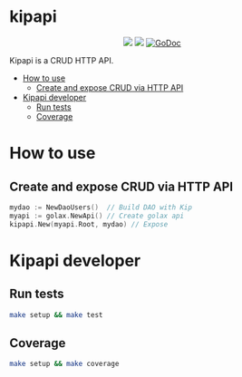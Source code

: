 # kipapi

<p align="center">
<a href="https://travis-ci.org/fulldump/kipapi"><img src="https://travis-ci.org/fulldump/kipapi.svg?branch=master"></a>
<a href="https://goreportcard.com/report/fulldump/kipapi"><img src="http://goreportcard.com/badge/fulldump/kipapi"></a>
<a href="https://godoc.org/github.com/fulldump/kipapi"><img src="https://godoc.org/github.com/fulldump/kipapi?status.svg" alt="GoDoc"></a>
</p>

Kipapi is a CRUD HTTP API.


<!-- MarkdownTOC autolink=true bracket=round depth=4 -->

- [How to use](#how-to-use)
	- [Create and expose CRUD via HTTP API](#create-and-expose-crud-via-http-api)
- [Kipapi developer](#kipapi-developer)
	- [Run tests](#run-tests)
	- [Coverage](#coverage)

<!-- /MarkdownTOC -->


# How to use

## Create and expose CRUD via HTTP API

```go
mydao := NewDaoUsers()  // Build DAO with Kip
myapi := golax.NewApi() // Create golax api
kipapi.New(myapi.Root, mydao) // Expose
```


# Kipapi developer


## Run tests

```sh
make setup && make test
```

## Coverage

```sh
make setup && make coverage
```

